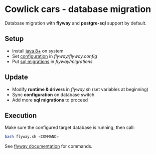 # Cowlick cars - database migration
Database migration with **flyway** and **postgre-sql** support by default.

## Setup
* Install [java 8+](http://openjdk.java.net/install/) on system
* Set [configuration](https://flywaydb.org/documentation/configfiles) in _flyway/flyway.config_
* Put [sql migrations](https://flywaydb.org/documentation/migrations#sql-based-migrations) in _flyway/migrations_

## Update
* Modify **runtime & drivers** in _flyway.sh_ (set variables at beginning)
* Sync **configuration** on database switch
* Add more **sql migrations** to proceed

## Execution
Make sure the configured target database is running, then call:
```bash
bash flyway.sh <COMMAND>
```
See [flyway documentation](https://flywaydb.org/documentation/commandline/#commands) for commands.